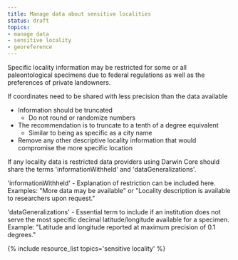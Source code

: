 ```yaml
---
title: Manage data about sensitive localities
status: draft
topics:
- manage data
- sensitive locality
- georeference
---
```

Specific locality information may be restricted for some or all paleontological specimens due to federal regulations as well as the preferences of private landowners. 

If coordinates need to be shared with less precision than the data available
- Information should be truncated
    - Do not round or randomize numbers
- The recommendation is to truncate to a tenth of a degree equivalent 
    - Similar to being as specific as a city name
- Remove any other descriptive locality information that would compromise the more specific location

If any locality data is restricted data providers using Darwin Core should share the terms 'informationWithheld' and 'dataGeneralizations'.

'informationWithheld' - Explanation of restriction can be included here. Examples: "More data may be available" or "Locality description is available to researchers upon request."

'dataGeneralizations' - Essential term to include if an institution does not serve the most specific decimal latitude/longitude available for a specimen. Example: "Latitude and longitude reported at maximum precision of 0.1 degrees."

{% include resource_list topics='sensitive locality' %}
